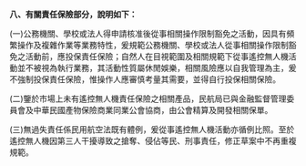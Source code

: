 **八、有關責任保險部分，說明如下：**

\(一\)公務機關、學校或法人得申請核准後從事相關操作限制豁免之活動，因具有頻繁操作及複雜作業等業務特性，爰規範公務機關、學校或法人從事相關操作限制豁免之活動前，應投保責任保險；自然人在目視範圍及相關規範下從事遙控無人機活動並不被視為執行業務，其活動性質屬休閒娛樂，相關風險應以自我管理為主，爰不強制投保責任保險，惟操作人應審慎考量其需要，並得自行投保相關保險。

\(二\)鑒於市場上未有遙控無人機責任保險之相關產品，民航局已與金融監督管理委員會及中華民國產物保險商業同業公會協商，由公會精算及開發相關保單。

\(三\)無過失責任係民用航空法既有體例，爰從事遙控無人機活動亦循例比照。至於遙控無人機因第三人干擾導致之搶奪、侵佔等民、刑事責任，修正草案中不再重複規範。

